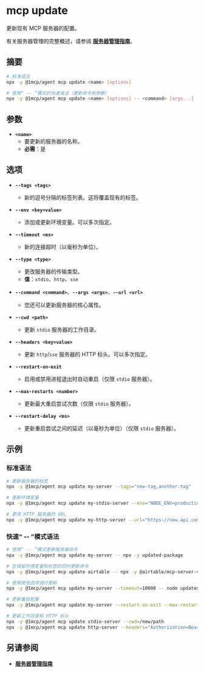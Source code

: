 # mcp update

更新现有 MCP 服务器的配置。

有关服务器管理的完整概述，请参阅 **[服务器管理指南](../../guide/essentials/server-management)**。

## 摘要

```bash
# 标准语法
npx -y @1mcp/agent mcp update <name> [options]

# 使用“ -- ”模式的快速语法（更新命令和参数）
npx -y @1mcp/agent mcp update <name> [options] -- <command> [args...]
```

## 参数

- **`<name>`**
  - 要更新的服务器的名称。
  - **必需**：是

## 选项

- **`--tags <tags>`**
  - 新的逗号分隔的标签列表。这将覆盖现有的标签。

- **`--env <key=value>`**
  - 添加或更新环境变量。可以多次指定。

- **`--timeout <ms>`**
  - 新的连接超时（以毫秒为单位）。

- **`--type <type>`**
  - 更改服务器的传输类型。
  - **值**：`stdio`、`http`、`sse`

- **`--command <command>`**、**`--args <args>`**、**`--url <url>`**
  - 您还可以更新服务器的核心属性。

- **`--cwd <path>`**
  - 更新 `stdio` 服务器的工作目录。

- **`--headers <key=value>`**
  - 更新 `http`/`sse` 服务器的 HTTP 标头。可以多次指定。

- **`--restart-on-exit`**
  - 启用或禁用进程退出时自动重启（仅限 `stdio` 服务器）。

- **`--max-restarts <number>`**
  - 更新最大重启尝试次数（仅限 `stdio` 服务器）。

- **`--restart-delay <ms>`**
  - 更新重启尝试之间的延迟（以毫秒为单位）（仅限 `stdio` 服务器）。

## 示例

### 标准语法

```bash
# 更新服务器的标签
npx -y @1mcp/agent mcp update my-server --tags="new-tag,another-tag"

# 更新环境变量
npx -y @1mcp/agent mcp update my-stdio-server --env="NODE_ENV=production"

# 更改 HTTP 服务器的 URL
npx -y @1mcp/agent mcp update my-http-server --url="https://new.api.com/mcp"
```

### 快速“ -- ”模式语法

```bash
# 使用“ -- ”模式更新服务器命令
npx -y @1mcp/agent mcp update my-server -- npx -y updated-package

# 在保留环境变量和标签的同时更新命令
npx -y @1mcp/agent mcp update airtable -- npx -y @airtable/mcp-server-v2

# 使用其他选项进行更新
npx -y @1mcp/agent mcp update my-server --timeout=10000 -- node updated-server.js

# 更新重启配置
npx -y @1mcp/agent mcp update my-server --restart-on-exit --max-restarts=3 --restart-delay=1500

# 更新工作目录和 HTTP 标头
npx -y @1mcp/agent mcp update stdio-server --cwd=/new/path
npx -y @1mcp/agent mcp update http-server --headers="Authorization=Bearer newtoken" --timeout=5000
```

## 另请参阅

- **[服务器管理指南](../../guide/essentials/server-management)**

